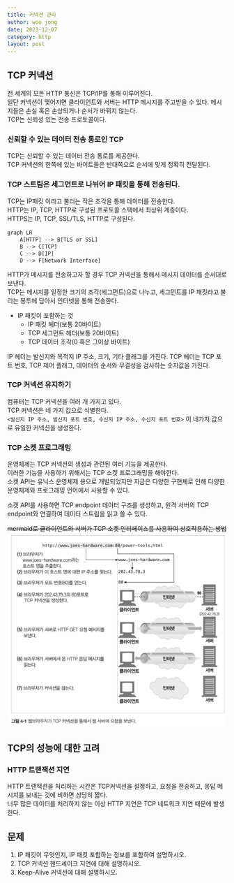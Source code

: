 ```yaml
---
title: 커넥션 관리
author: woo jong
date: 2023-12-07
category: http
layout: post
---
```


## TCP 커넥션

전 세계의 모든 HTTP 통신은 TCP/IP를 통해 이루어진다.  
일단 커넥션이 맺어지면 클라이언트와 서버는 HTTP 메시지를 주고받을 수 있다. 메시지들은 손실 혹은 손상되거나 순서가 바뀌지 않는다.  
TCP는 신뢰성 있는 전송 프로토콜이다.

### 신뢰할 수 있는 데이터 전송 통로인 TCP

TCP는 신뢰할 수 있는 데이터 전송 통로를 제공한다.  
TCP 커넥션의 한쪽에 있는 바이트들은 반대쪽으로 순서에 맞게 정확히 전달된다.

### TCP 스트림은 세그먼트로 나뉘어 IP 패킷을 통해 전송된다.

TCP는 IP패킷 이라고 불리는 작은 조각을 통해 데이터를 전송한다.  
HTTP는 IP, TCP, HTTP로 구성된 프로토콜 스택에서 최상위 계층이다.  
HTTPS는 IP, TCP, SSL/TLS, HTTP로 구성된다.


```mermaid
graph LR
    A[HTTP] --> B[TLS or SSL]
    B --> C[TCP]
    C --> D[IP]
    D --> F[Network Interface]
```


HTTP가 메시지를 전송하고자 할 경우 TCP 커넥션을 통해서 메시지 데이터를 순서대로 보낸다.  
TCP는 메시지를 일정한 크기의 조각(세그먼트)으로 나누고, 세그먼트를 IP 패킷라고 불리는 봉투에 담아서 인터넷을 통해 전송한다.

- IP 패킷이 포함하는 것
    - IP 패킷 헤더(보통 20바이트)
    - TCP 세그먼트 헤더(보통 20바이트)
    - TCP 데이터 조각(0 혹은 그이상 바이트)

IP 헤더는 발신지와 목적지 IP 주소, 크기, 기타 플래그를 가진다.
TCP 헤더는 TCP 포트 번호, TCP 제어 플래그, 데이터의 순서와 무결성을 검사하는 숫자값을 가진다.

### TCP 커넥션 유지하기

컴퓨터는 TCP 커넥션을 여러 개 가지고 있다.  
TCP 커넥션은 네 가지 값으로 식별한다.  
`<발신지 IP 주소, 발신지 포트 번호, 수신지 IP 주소, 수신지 포트 번호>`  이 네가지 값으로 유일한 커넥션을 생성한다.  

### TCP 소켓 프로그래밍 
운영체제는 TCP 커넥션의 생성과 관련된 여러 기능을 제공한다.  
이러한 기능을 사용하기 위해서는 TCP 소켓 프로그래밍을 해야한다.  
소켓 API는 유닉스 운영체제 용으로 개발되었지만 지금은 다양한 구현체로 인해 다양한 운영체제와 프로그래밍 언어에서 사용할 수 있다.

소켓 API를 사용하면 TCP endpoint 데이터 구조를 생성하고, 원격 서버의 TCP endpoint와 연결하여 데이터 스트림을 읽고 쓸 수 있다.  


~~mermaid로 클라이언트와 서버가 TCP 소켓 인터페이스를 사용하여 상호작용하는 방법~~
![TCP_socket.png](./image/TCP_socket.png)

## TCP의 성능에 대한 고려 

### HTTP 트랜잭션 지연 
HTTP 트랜잭션을 처리하는 시간은 TCP커넥션을 설정하고, 요청을 전송하고, 응답 메시지를 보내는 것에 비하면 상당히 짧다.  
너무 많은 데이터를 처리하지 않는 이상 HTTP 지연은 TCP 네트워크 지연 때문에 발생한다. 














## 문제 
1. IP 패킷이 무엇인지, IP 패킷 포함하는 정보를 포함하여 설명하시오. 
2. TCP 커넥션 핸드셰이크 지연에 대해 설명하시오.  
3. Keep-Alive 커넥션에 대해 설명하시오.
